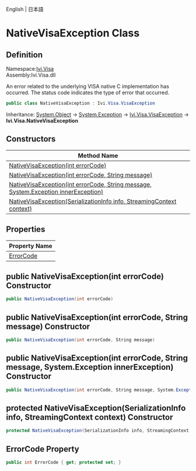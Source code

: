 English | 日本語

# NativeVisaException Class

## Definition
Namespace:[Ivi.Visa](../Visa.md)<BR>
Assembly:Ivi.Visa.dll<BR>

An error related to the underlying VISA native C implementation has occurred.  The status code indicates the type of error that occurred.

```C#
public class NativeVisaException : Ivi.Visa.VisaException
```

Inheritance: [System.Object](https://learn.microsoft.com/en-us/dotnet/api/system.object) -> [System.Exception](https://learn.microsoft.com/en-us/dotnet/api/system.exception) -> [Ivi.Visa.VisaException](VisaException.md) -> **Ivi.Visa.NativeVisaException**

## Constructors

|Method Name|
|---|
|[NativeVisaException(int errorCode)](#NativeVisaExceptionint-errorCode-constructor)|
|[NativeVisaException(int errorCode, String message)](#NativeVisaExceptionint-errorCode-String-message-constructor)|
|[NativeVisaException(int errorCode, String message, System.Exception innerException)](#NativeVisaExceptionint-errorCode-String-message-SystemException-innerException-constructor)|
|[NativeVisaException(SerializationInfo info, StreamingContext context)](#NativeVisaExceptionSerializationInfo-info-StreamingContext-context-constructor)|

## Properties

|Property Name|
|---|
|[ErrorCode](#ErrorCode-Property)|

## public NativeVisaException(int errorCode) Constructor
```C#
public NativeVisaException(int errorCode)
```
## public NativeVisaException(int errorCode, String message) Constructor
```C#
public NativeVisaException(int errorCode, String message)
```
## public NativeVisaException(int errorCode, String message, System.Exception innerException) Constructor
```C#
public NativeVisaException(int errorCode, String message, System.Exception innerException)
```
## protected NativeVisaException(SerializationInfo info, StreamingContext context) Constructor
```C#
protected NativeVisaException(SerializationInfo info, StreamingContext context)
```
## ErrorCode Property
```C#
public int ErrorCode { get; protected set; }
```
